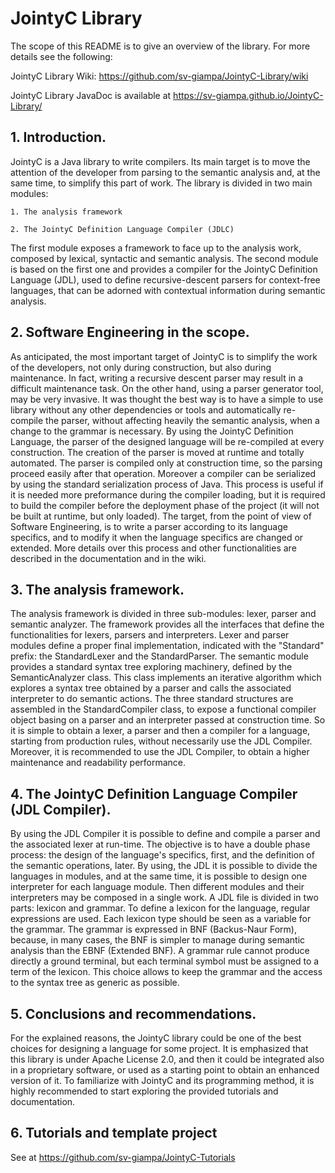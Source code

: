 # JointyC Library
	                                
The scope of this README is to give an overview of the library.
For more details see the following:

JointyC Library Wiki: https://github.com/sv-giampa/JointyC-Library/wiki

JointyC Library JavaDoc is available at https://sv-giampa.github.io/JointyC-Library/

## 1. Introduction.

JointyC is a Java library to write compilers. Its main target is to move
the attention of the developer from parsing to the semantic analysis and,
at the same time, to simplify this part of work.
The library is divided in two main modules:

	1. The analysis framework

	2. The JointyC Definition Language Compiler (JDLC)

The first module exposes a framework to face up to the analysis work,
composed by lexical, syntactic and semantic analysis.
The second module is based on the first one and provides a compiler for
the JointyC Definition Language (JDL), used to define recursive-descent
parsers for context-free languages, that can be adorned with contextual
information during semantic analysis.


## 2. Software Engineering in the scope.

As anticipated, the most important target of JointyC is to simplify the
work of the developers, not only during construction, but also during 
maintenance. In fact, writing a recursive descent parser may result in
a difficult maintenance task. On the other hand, using a parser generator
tool, may be very invasive. It was thought the best way is to have a
simple to use library without any other dependencies or tools and
automatically re-compile the parser, without affecting heavily the
semantic analysis, when a change to the grammar is necessary. By using
the JointyC Definition Language, the parser of the designed language will
be re-compiled at every construction. The creation of the parser is moved
at runtime and totally automated. The parser is compiled only at
construction time, so the parsing proceed easily after that operation.
Moreover a compiler can be serialized by using the standard serialization
process of Java. This process is useful if it is needed more preformance 
during the compiler loading, but it is required to build the compiler
before the deployment phase of the project (it will not be built at
runtime, but only loaded).
The target, from the point of view of Software Engineering, is to write
a parser according to its language specifics, and to modify it when the
language specifics are changed or extended.
More details over this process and other functionalities are described
in the documentation and in the wiki.


## 3. The analysis framework.

The analysis framework is divided in three sub-modules: lexer, parser and
semantic analyzer. The framework provides all the interfaces that define
the functionalities for lexers, parsers and interpreters.
Lexer and parser modules define a proper final implementation, indicated
with the "Standard" prefix: the StandardLexer and the StandardParser.
The semantic module provides a standard syntax tree exploring machinery,
defined by the SemanticAnalyzer class. This class implements an iterative
algorithm which explores a syntax tree obtained by a parser and calls
the associated interpreter to do semantic actions. The three standard
structures are assembled in the StandardCompiler class, to expose a
functional compiler object basing on a parser and an interpreter passed
at construction time. So it is simple to obtain a lexer, a parser and
then a compiler for a language, starting from production rules, without
necessarily use the JDL Compiler. Moreover, it is recommended to use the
JDL Compiler, to obtain a higher maintenance and readability performance.


## 4. The JointyC Definition Language Compiler (JDL Compiler).

By using the JDL Compiler it is possible to define and compile a parser
and the associated lexer at run-time. The objective is to have a double
phase process: the design of the language's specifics, first, and the
definition of the semantic operations, later. By using, the JDL it is
possible to divide the languages in modules, and at the same time,
it is possible to design one interpreter for each language module. Then
different modules and their interpreters may be composed in a single
work. A JDL file is divided in two parts: lexicon and grammar. To define
a lexicon for the language, regular expressions are used. Each lexicon
type should be seen as a variable for the grammar. The grammar is
expressed in BNF (Backus-Naur Form), because, in many cases, the BNF is
simpler to manage during semantic analysis than the EBNF (Extended BNF).
A grammar rule cannot produce directly a ground terminal, but each
terminal symbol must be assigned to a term of the lexicon. This choice
allows to keep the grammar and the access to the syntax tree as generic
as possible.


## 5. Conclusions and recommendations.

For the explained reasons, the JointyC library could be one of the best
choices for designing a language for some project. It is emphasized
that this library is under Apache License 2.0, and then it could be
integrated also in a proprietary software, or used as a starting point
to obtain an enhanced version of it. To familiarize with JointyC and its
programming method, it is highly recommended to start exploring the
provided tutorials and documentation.

## 6. Tutorials and template project

See at https://github.com/sv-giampa/JointyC-Tutorials
		
		
		
		
		
		
		

